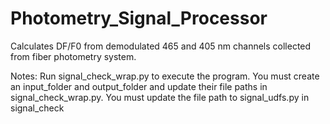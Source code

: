 # Photometry_Signal_Processor
Calculates DF/F0 from demodulated 465 and 405 nm channels collected from fiber photometry system.

Notes:
Run signal_check_wrap.py to execute the program. You must create an input_folder and output_folder and update their file paths in signal_check_wrap.py.</b>
You must update the file path to signal_udfs.py in signal_check
